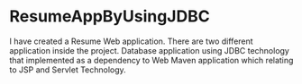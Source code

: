 # ResumeAppByUsingJDBC
I have created a Resume Web application. There are two different application inside the project. Database application using JDBC technology that implemented as a dependency to Web Maven application which relating to JSP and Servlet Technology.
